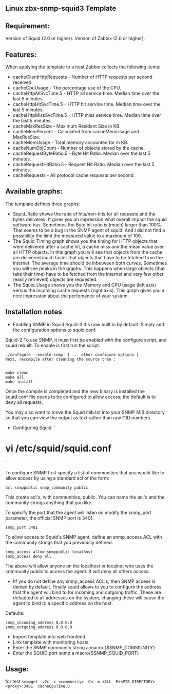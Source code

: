 Linux zbx-snmp-squid3 Template
---------------------

Requirement:
------------
Version of Squid (2.0 or higher).
Version of Zabbix (2.0 or higher).

Features:
----------

When applying the template to a host Zabbix collects the following items:

- cacheClientHttpRequests -
Number of HTTP requests per second received.
- cacheCpuUsage -
The percentage use of the CPU.
- cacheHttpAllSvcTime.5 -
HTTP all service time. Median time over the last 5 minutes.
- cacheHttpHitSvcTime.5 -
HTTP hit service time. Median time over the last 5 minutes.
- cacheHttpMissSvcTime.5 -
HTTP miss service time. Median time over the last 5 minutes.
- cacheMaxResSize -
Maximum Resident Size in KB.
- cacheMemPercent -
Calculated from cacheMemUsage and MaxResSize.
- cacheMemUsage -
 Total memory accounted for in KB.
- cacheNumObjCount -
Number of objects stored by the cache.
- cacheRequestByteRatio.5 -
Byte Hit Ratio. Median over the last 5 minutes.
- cacheRequestHitRatio.5 -
Request Hit Ratio. Median over the last 5 minutes.
- cacheRequests -
All protocol cache requests per second.


Available graphs:
-----------------
The template defines three graphs:

- Squid_Ratio shows the ratio of hits/non-hits for all requests and the bytes delivered. It gives you an impression what overall impact the squid software has. Sometimes the Byte hit ratio is (much) larger than 100%. That seems to be a bug in the SNMP agent of squid. And I did not find a possibility the limit the measured value to a maximum of 100. 
- The Squid_Timing graph shows you the timing for HTTP objects that were delivered after a cache hit, a cache miss and the mean value over all HTTP objects. In this graph you will see that objects from the cache are delivered much faster that objects that have to be fetched from the internet. The average time should be inbetween both curves. Sometimes you will see peaks in the graphs. This happens when large objects (that take their time) have to be fetched from the internet and very few other (easily retrieved) objects are requested. 
- The Squid_Usage shows you the Memory and CPU usage (left axis) versus the incoming cache requests (right axis). This graph gives you a nice impression about the perfomance of your system. 

Installation notes
------------------
- Enabling SNMP in Squid
Squid-3
It's now built in by default. Simply add the configuration options to squid.conf.

Squid-2
To use SNMP, it must first be enabled with the configure script, and squid rebuilt. To enable is first run the script:

```
./configure --enable-snmp  [ ... other configure options ]
Next, recompile after cleaning the source tree :


make clean
make all
make install
```

Once the compile is completed and the new binary is installed the squid.conf file needs to be configured to allow access; the default is to deny all requests.

You may also want to move the Squid mib.txt into your SNMP MIB directory so that you can view the output as text rather than raw OID numbers.

- Configuring Squid
`
# vi /etc/squid/squid.conf
`

To configure SNMP first specify a list of communities that you would like to allow access by using a standard acl of the form:

`
acl snmppublic snmp_community public
`

This create acl's, with communities, public. You can name the acl's and the community strings anything that you like.

To specify the port that the agent will listen on modify the snmp_port parameter, the official SNMP port is 3401.

`
snmp_port 3401
`

To allow access to Squid's SNMP agent, define an snmp_access ACL with the community strings that you previously defined.
```
snmp_access allow snmppublic localhost
snmp_access deny all
```

The above will allow anyone on the localhost or localnet who uses the community public to access the agent. It will deny all others access.

- !If you do not define any snmp_access ACL's, then SNMP access is denied by default.
Finally squid allows to you to configure the address that the agent will bind to for incoming and outgoing traffic. These are defaulted to all addresses on the system, changing these will cause the agent to bind to a specific address on the host.

Defaults:
```
snmp_incoming_address 0.0.0.0
snmp_outgoing_address 0.0.0.0
```
- Import template into web frontend.
- Link template with monitoring hosts.
- Enter the SNMP community string a macro {$SNMP_COMMUNITY}
- Enter the SQUID port snmp a macro{$SNMP_SQUID_PORT}

Usage:
------
for test
`
snmpget -v2c -c <community> -On -m +ALL -M+<MIB_DIRECTORY> <proxy>:3401  cacheCpuTime.0
`
